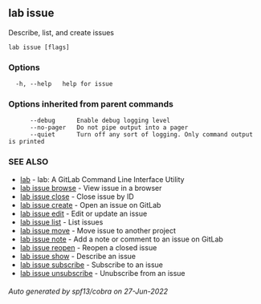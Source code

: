 ## lab issue

Describe, list, and create issues

```
lab issue [flags]
```

### Options

```
  -h, --help   help for issue
```

### Options inherited from parent commands

```
      --debug      Enable debug logging level
      --no-pager   Do not pipe output into a pager
      --quiet      Turn off any sort of logging. Only command output is printed
```

### SEE ALSO

* [lab](index.md)	 - lab: A GitLab Command Line Interface Utility
* [lab issue browse](lab_issue_browse.md)	 - View issue in a browser
* [lab issue close](lab_issue_close.md)	 - Close issue by ID
* [lab issue create](lab_issue_create.md)	 - Open an issue on GitLab
* [lab issue edit](lab_issue_edit.md)	 - Edit or update an issue
* [lab issue list](lab_issue_list.md)	 - List issues
* [lab issue move](lab_issue_move.md)	 - Move issue to another project
* [lab issue note](lab_issue_note.md)	 - Add a note or comment to an issue on GitLab
* [lab issue reopen](lab_issue_reopen.md)	 - Reopen a closed issue
* [lab issue show](lab_issue_show.md)	 - Describe an issue
* [lab issue subscribe](lab_issue_subscribe.md)	 - Subscribe to an issue
* [lab issue unsubscribe](lab_issue_unsubscribe.md)	 - Unubscribe from an issue

###### Auto generated by spf13/cobra on 27-Jun-2022
